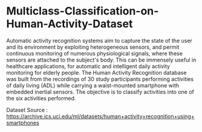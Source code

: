 # Multiclass-Classification-on-Human-Activity-Dataset
Automatic activity recognition systems aim to capture the state of the user and its environment by exploiting heterogeneous sensors, and permit continuous monitoring of numerous physiological signals, where these sensors are attached to the subject's body. This can be immensely useful in healthcare applications, for automatic and intelligent daily activity monitoring for elderly people. The Human Activity Recognition database was built from the recordings of 30 study participants performing activities of daily living (ADL) while carrying a waist-mounted smartphone with embedded inertial sensors. The objective is to classify activities into one of the six activities performed.

Dataset Source : https://archive.ics.uci.edu/ml/datasets/human+activity+recognition+using+smartphones
